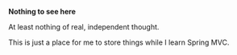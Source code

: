 **Nothing to see here**

At least nothing of real, independent thought.

This is just a place for me to store things while I learn Spring MVC.
